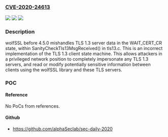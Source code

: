 ### [CVE-2020-24613](https://cve.mitre.org/cgi-bin/cvename.cgi?name=CVE-2020-24613)
![](https://img.shields.io/static/v1?label=Product&message=n%2Fa&color=blue)
![](https://img.shields.io/static/v1?label=Version&message=n%2Fa&color=blue)
![](https://img.shields.io/static/v1?label=Vulnerability&message=n%2Fa&color=brighgreen)

### Description

wolfSSL before 4.5.0 mishandles TLS 1.3 server data in the WAIT_CERT_CR state, within SanityCheckTls13MsgReceived() in tls13.c. This is an incorrect implementation of the TLS 1.3 client state machine. This allows attackers in a privileged network position to completely impersonate any TLS 1.3 servers, and read or modify potentially sensitive information between clients using the wolfSSL library and these TLS servers.

### POC

#### Reference
No PoCs from references.

#### Github
- https://github.com/alphaSeclab/sec-daily-2020


